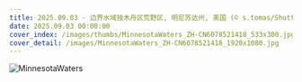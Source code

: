 ```yaml
---
title: 2025.09.03 - 边界水域独木舟区荒野区, 明尼苏达州, 美国 (© s.tomas/Shutterstock)
date: 2025.09.03 00:00:00
cover_index: /images/thumbs/MinnesotaWaters_ZH-CN6078521418_533x300.jpg
cover_detail: /images/MinnesotaWaters_ZH-CN6078521418_1920x1080.jpg
---
```


![MinnesotaWaters](/images/MinnesotaWaters_ZH-CN6078521418_1920x1080.jpg)
